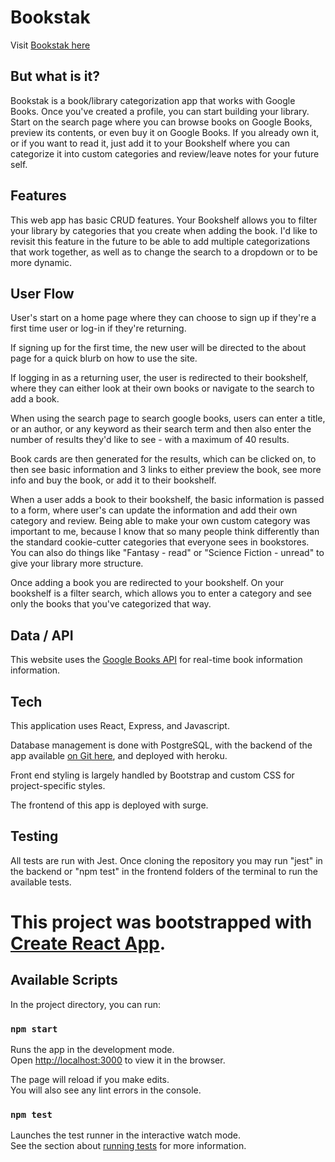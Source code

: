 # Bookstak
Visit [Bookstak here](www.bookstak.com)

## But what is it?
Bookstak is a book/library categorization app that works with Google Books. 
Once you've created a profile, you can start building your library.  Start on the search page where you can browse
books on Google Books, preview its contents, or even buy it on Google Books.  If you already own it, or if you want to read it, 
just add it to your Bookshelf where you can categorize it into custom categories and review/leave notes for your future self.

## Features
This web app has basic CRUD features.
Your Bookshelf allows you to filter your library by categories that you create when adding the book. I'd like to revisit this 
feature in the future to be able to add multiple categorizations that work together, as well as to change the search to a dropdown 
or to be more dynamic.

## User Flow
User's start on a home page where they can choose to sign up if they're a first time user or log-in if they're returning.  

If signing up for the first time, the new user will be directed to the about page for a quick blurb on how to use the site.

If logging in as a returning user, the user is redirected to their bookshelf, where they can either look at their own books or 
navigate to the search to add a book.

When using the search page to search google books, users can enter a title, or an author, or any keyword as their search term 
and then also enter the number of results they'd like to see - with a maximum of 40 results.

Book cards are then generated for the results, which can be clicked on, to then see basic information and 3 links to either 
preview the book, see more info and buy the book, or add it to their bookshelf.

When a user adds a book to their bookshelf, the basic information is passed to a form, where user's can update the information 
and add their own category and review.  Being able to make your own custom category was important to me, because I know that so 
many people think differently than the standard cookie-cutter categories that everyone sees in bookstores.  You can also do things 
like "Fantasy - read" or "Science Fiction - unread" to give your library more structure.

Once adding a book you are redirected to your bookshelf.  On your bookshelf is a filter search, which allows you to enter 
a category and see only the books that you've categorized that way.

## Data / API
This website uses the [Google Books API](https://developers.google.com/books) for real-time book information information.

## Tech
This application uses React, Express, and Javascript.

Database management is done with PostgreSQL, with the backend of the app available [on Git here](https://github.com/petitepirate/capstoneTwo_backend), and deployed with heroku.

Front end styling is largely handled by Bootstrap and custom CSS for project-specific styles.

The frontend of this app is deployed with surge.

## Testing
All tests are run with Jest.  Once cloning the repository you may run "jest" in the backend or "npm test" in the frontend 
folders of the terminal to run the available tests.

# This project was bootstrapped with [Create React App](https://github.com/facebook/create-react-app).

## Available Scripts

In the project directory, you can run:

### `npm start`

Runs the app in the development mode.\
Open [http://localhost:3000](http://localhost:3000) to view it in the browser.

The page will reload if you make edits.\
You will also see any lint errors in the console.

### `npm test`

Launches the test runner in the interactive watch mode.\
See the section about [running tests](https://facebook.github.io/create-react-app/docs/running-tests) for more information.
